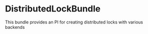 DistributedLockBundle
=====================

This bundle provides an PI for creating distributed locks with various backends